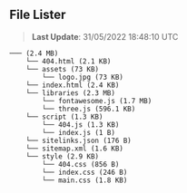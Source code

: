 ## File Lister
<!-- File Lister Display -->
> **Last Update**: 31/05/2022 18:48:10 UTC

```
─── (2.4 MB) 
    └── 404.html (2.1 KB)
    └── assets (73 KB) 
        └── logo.jpg (73 KB)
    └── index.html (2.4 KB)
    └── libraries (2.3 MB) 
        └── fontawesome.js (1.7 MB)
        └── three.js (596.1 KB)
    └── script (1.3 KB) 
        └── 404.js (1.3 KB)
        └── index.js (1 B)
    └── sitelinks.json (176 B)
    └── sitemap.xml (1.6 KB)
    └── style (2.9 KB) 
        └── 404.css (856 B)
        └── index.css (246 B)
        └── main.css (1.8 KB)
```
<!-- File Lister Display -->

